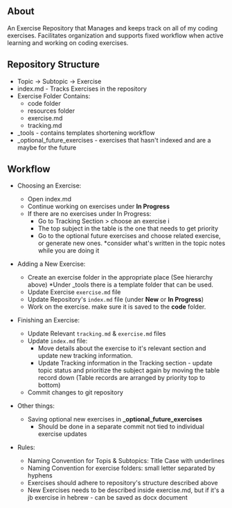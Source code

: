 ## About
An Exercise Repository that Manages and keeps track on all of my coding exercises.
Facilitates organization and supports fixed workflow when active learning and working on coding exercises.

## Repository Structure
- Topic → Subtopic → Exercise
- index.md - Tracks Exercises in the repository
- Exercise Folder Contains:
    - code folder
    - resources folder
    - exercise.md
    - tracking.md
- _tools - contains templates shortening workflow
- _optional_future_exercises - exercises that hasn't indexed and are a maybe for the future

## Workflow
- Choosing an Exercise:
    - Open index.md
    - Continue working on exercises under **In Progress**
    - If there are no exercises under In Progress: 
        - Go to Tracking Section  > choose an exercise i
        - The top subject in the table is the one that needs to get priority
        - Go to the optional future exercises and choose related exercise, or generate new ones. *consider what's written in the topic notes while you are doing it
- Adding a New Exercise:
    - Create an exercise folder in the appropriate place (See hierarchy above)
    *Under _tools there is a template folder that can be used.
    - Update Exercise `exercise.md` file
    - Update Repository's `index.md` file (under **New** or **In Progress**)
    - Work on the exercise. make sure it is saved to the **code** folder.
- Finishing an Exercise:
    - Update Relevant `tracking.md` & `exercise.md` files
    - Update `index.md` file: 
        - Move details about the exercise to it's relevant section and update new tracking information.
        - Update Tracking information in the Tracking section - update topic status and prioritize the subject again by moving the table record down (Table records are arranged by priority top to bottom)
    - Commit changes to git repository

- Other things:
    - Saving optional new exercises in **_optional_future_exercises**
        - Should be done in a separate commit not tied to individual exercise updates

- Rules:
    - Naming Convention for Topis & Subtopics: Title Case with underlines
    - Naming Convention for exercise folders: small letter separated by hyphens
    - Exercises should adhere to repository's structure described above
    - New Exercises needs to be described inside exercise.md, but if it's a jb exercise in hebrew - can be saved as docx document